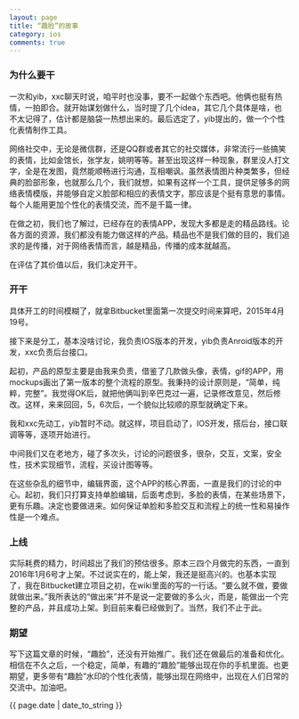 ```yaml
---
layout: page
title: “趣脸”的故事
category: ios
comments: true
---
```



### 为什么要干

一次和yib，xxc聊天时说，咱平时也没事，要不一起做个东西吧。他俩也挺有热情，一拍即合。就开始谋划做什么，当时提了几个idea，其它几个具体是啥，也不太记得了，估计都是脑袋一热想出来的。最后选定了，yib提出的，做一个个性化表情制作工具。

网络社交中，无论是微信群，还是QQ群或者其它的社交媒体，非常流行一些搞笑的表情，比如金馆长，张学友，姚明等等。甚至出现这样一种现象，群里没人打文字，全是在发图，竟然能顺畅进行沟通，互相嘲讽。虽然表情图片种类繁多，但经典的脸部形象，也就那么几个，我们就想，如果有这样一个工具，提供足够多的网络表情模版，并能够自定义脸部和相应的表情文字，那应该是个挺有意思的事情。每个人能用更加个性化的表情交流，而不是千篇一律。

在做之初，我们也了解过，已经存在的表情APP，发现大多都是走的精品路线。论各方面的资源，我们都没有能力做这样的产品。精品也不是我们做的目的，我们追求的是传播，对于网络表情而言，越是精品，传播的成本就越高。

在评估了其价值以后，我们决定开干。


### 开干

具体开工的时间模糊了，就拿Bitbucket里面第一次提交时间来算吧，2015年4月19号。

接下来是分工，基本没啥讨论，我负责IOS版本的开发，yib负责Anroid版本的开发，xxc负责后台接口。

起初，产品的原型主要是由我来负责，借鉴了几款做头像，表情，gif的APP，用mockups画出了第一版本的整个流程的原型。我秉持的设计原则是，“简单，纯粹，完整”。我觉得OK后，就把他俩叫到辛巴克过一遍，记录修改意见，然后修改。这样，来来回回，5，6次后，一个貌似比较顺的原型就确定下来。

我和xxc先动工，yib暂时不动。就这样，项目启动了，IOS开发，搭后台，接口联调等等，逐项开始进行。

中间我们又在老地方，碰了多次头，讨论的问题很多，很杂，交互，文案，安全性，技术实现细节，流程，买设计图等等。

在这些杂乱的细节中，编辑界面，这个APP的核心界面，一直是我们的讨论的中心。起初，我们只打算支持单脸编辑，后面考虑到，多脸的表情，在某些场景下，更有乐趣。决定也要做进来。如何保证单脸和多脸交互和流程上的统一性和易操作性是一个难点。


### 上线

实际耗费的精力，时间超出了我们的预估很多。原本三四个月做完的东西，一直到2016年1月6号才上架。不过说实在的，能上架，我还是挺高兴的。也基本实现了，我在Bitbucket建立项目之初，在wiki里面的写的一行话。“要么就不做，要做就做出来。”我所表达的“做出来”并不是说一定要做的多么火，而是，能做出一个完整的产品，并且成功上架。到目前来看已经做到了。当然，我们不止于此。

### 期望

写下这篇文章的时候，“趣脸”，还没有开始推广。我们还在做最后的准备和优化。相信在不久之后，一个稳定，简单，有趣的“趣脸”能够出现在你的手机里面。也更期望，更多带有“趣脸”水印的个性化表情，能够出现在网络中，出现在人们日常的交流中。加油吧。

{{ page.date | date_to_string }}
